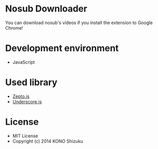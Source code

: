 Nosub Downloader
==================

You can download nosub's videos if you install the extension to Google Chrome!

# Development environment
* JavaScript

# Used library
* [Zepto.js](http://zeptojs.com)
* [Underscore.js](http://underscorejs.org)

# License
* MIT License
* Copyright (c) 2014 KONO Shizuku